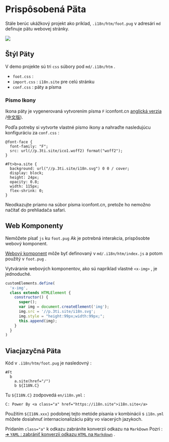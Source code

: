 # Prispôsobená Päta

Stále berúc ukážkový projekt ako príklad, `.i18n/htm/foot.pug` v adresári `md` definuje pätu webovej stránky.

![](https://p.3ti.site/1721286077.avif)

## Štýl Päty

V demo projekte sú tri `css` súbory pod `md/.i18n/htm` .

* `foot.css` :
* `import.css` : `i18n.site` pre celú stránku
* `conf.css` : päty a písma

### Písmo Ikony

Ikona päty je vygenerovaná vytvorením písma `F` iconfont.cn [anglická verzia](https://www.iconfont.cn/?lang=en-us) /[中文版](https://www.iconfont.cn/?lang=zh)).

Podľa potreby si vytvorte vlastné písmo ikony a nahraďte nasledujúcu konfiguráciu za `conf.css` :

```
@font-face {
  font-family: "F";
  src: url(//p.3ti.site/ico1.woff2) format("woff2");
}

#Ft>b>a.site {
  background: url("//p.3ti.site/i18n.svg") 0 0 / cover;
  display: block;
  height: 24px;
  opacity: 0.8;
  width: 115px;
  flex-shrink: 0;
}
```

Neodkazujte priamo na súbor písma iconfont.cn, pretože ho nemožno načítať do prehliadača safari.

## Web Komponenty

Nemôžete písať `js` ku `foot.pug` Ak je potrebná interakcia, prispôsobte webový komponent.

[Webový komponent](https://www.freecodecamp.org/news/build-your-first-web-component/) môže byť definovaný v `md/.i18n/htm/index.js` a potom použitý v `foot.pug` .

Vytváranie webových komponentov, ako sú napríklad vlastné `<x-img>` , je jednoduché.

```js
customElements.define(
  'x-img',
  class extends HTMLElement {
    constructor() {
      super();
      var img = document.createElement('img');
      img.src = '//p.3ti.site/i18n.svg';
      img.style = "height:99px;width:99px;";
      this.append(img);
    }
  }
)
```

## Viacjazyčná Päta

Kód v `.i18n/htm/foot.pug` je nasledovný :

```
#Ft
  b
    a.site(href="/")
    b ${I18N.C}
```

Tu `${I18N.C}` zodpovedá `en/i18n.yml` :

```
C: Power By <a class="a" href="https://i18n.site">i18n.site</a>
```

Použitím `${I18N.xxx}` podobnej tejto metóde písania v kombinácii s `i18n.yml` môžete dosiahnuť internacionalizáciu päty vo viacerých jazykoch.

Pridaním `class="a"` k odkazu zabránite konverzii odkazu na `MarkDown` Pozri :
 [➔ `YAML` : zabrániť konverzii odkazu `HTML` na `Markdown`](/i18/qa#H2) .